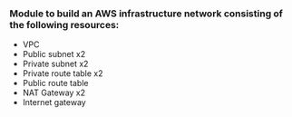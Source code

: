 ### Module to build an AWS infrastructure network consisting of the following resources:

- VPC
- Public subnet x2
- Private subnet x2
- Private route table x2
- Public route table
- NAT Gateway x2
- Internet gateway
